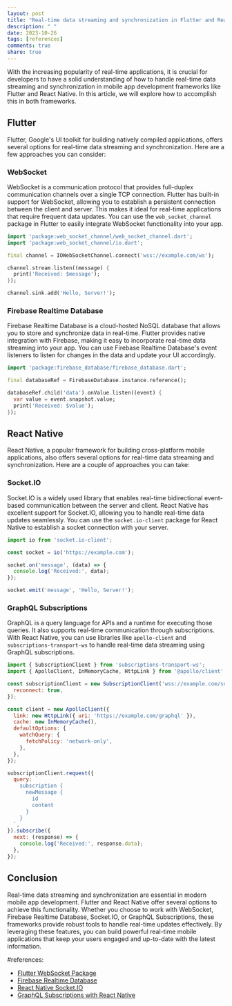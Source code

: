 ```yaml
---
layout: post
title: "Real-time data streaming and synchronization in Flutter and React Native"
description: " "
date: 2023-10-26
tags: [references]
comments: true
share: true
---
```


With the increasing popularity of real-time applications, it is crucial for developers to have a solid understanding of how to handle real-time data streaming and synchronization in mobile app development frameworks like Flutter and React Native. In this article, we will explore how to accomplish this in both frameworks.

## Flutter

Flutter, Google's UI toolkit for building natively compiled applications, offers several options for real-time data streaming and synchronization. Here are a few approaches you can consider:

### WebSocket

WebSocket is a communication protocol that provides full-duplex communication channels over a single TCP connection. Flutter has built-in support for WebSocket, allowing you to establish a persistent connection between the client and server. This makes it ideal for real-time applications that require frequent data updates. You can use the `web_socket_channel` package in Flutter to easily integrate WebSocket functionality into your app.

```dart
import 'package:web_socket_channel/web_socket_channel.dart';
import 'package:web_socket_channel/io.dart';

final channel = IOWebSocketChannel.connect('wss://example.com/ws');

channel.stream.listen((message) {
  print('Received: $message');
});

channel.sink.add('Hello, Server!');
```

### Firebase Realtime Database

Firebase Realtime Database is a cloud-hosted NoSQL database that allows you to store and synchronize data in real-time. Flutter provides native integration with Firebase, making it easy to incorporate real-time data streaming into your app. You can use Firebase Realtime Database's event listeners to listen for changes in the data and update your UI accordingly.

```dart
import 'package:firebase_database/firebase_database.dart';

final databaseRef = FirebaseDatabase.instance.reference();

databaseRef.child('data').onValue.listen((event) {
  var value = event.snapshot.value;
  print('Received: $value');
});
```

## React Native

React Native, a popular framework for building cross-platform mobile applications, also offers several options for real-time data streaming and synchronization. Here are a couple of approaches you can take:

### Socket.IO

Socket.IO is a widely used library that enables real-time bidirectional event-based communication between the server and client. React Native has excellent support for Socket.IO, allowing you to handle real-time data updates seamlessly. You can use the `socket.io-client` package for React Native to establish a socket connection with your server.

```javascript
import io from 'socket.io-client';

const socket = io('https://example.com');

socket.on('message', (data) => {
  console.log('Received:', data);
});

socket.emit('message', 'Hello, Server!');
```

### GraphQL Subscriptions

GraphQL is a query language for APIs and a runtime for executing those queries. It also supports real-time communication through subscriptions. With React Native, you can use libraries like `apollo-client` and `subscriptions-transport-ws` to handle real-time data streaming using GraphQL subscriptions.

```javascript
import { SubscriptionClient } from 'subscriptions-transport-ws';
import { ApolloClient, InMemoryCache, HttpLink } from '@apollo/client';

const subscriptionClient = new SubscriptionClient('wss://example.com/subscriptions', {
  reconnect: true,
});

const client = new ApolloClient({
  link: new HttpLink({ uri: 'https://example.com/graphql' }),
  cache: new InMemoryCache(),
  defaultOptions: {
    watchQuery: {
      fetchPolicy: 'network-only',
    },
  },
});

subscriptionClient.request({
  query: `
    subscription {
      newMessage {
        id
        content
      }
    }
  `,
}).subscribe({
  next: (response) => {
    console.log('Received:', response.data);
  },
});
```

## Conclusion

Real-time data streaming and synchronization are essential in modern mobile app development. Flutter and React Native offer several options to achieve this functionality. Whether you choose to work with WebSocket, Firebase Realtime Database, Socket.IO, or GraphQL Subscriptions, these frameworks provide robust tools to handle real-time updates effectively. By leveraging these features, you can build powerful real-time mobile applications that keep your users engaged and up-to-date with the latest information.

#references: 
- [Flutter WebSocket Package](https://pub.dev/packages/web_socket_channel)
- [Firebase Realtime Database](https://firebase.google.com/docs/database)
- [React Native Socket.IO](https://socket.io/docs/v4/client-initialization/)
- [GraphQL Subscriptions with React Native](https://www.apollographql.com/docs/react/data/subscriptions/)